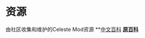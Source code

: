 # 资源
由社区收集和维护的Celeste Mod资源
**[中文百科](https://github.com/huangjunming360/EverestWiki_zh-cn/wiki)
**[原百科](https://github.com/EverestAPI/Resources/wiki)**
